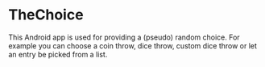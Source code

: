 # TheChoice
This Android app is used for providing a (pseudo) random choice.
For example you can choose a coin throw, dice throw, custom dice throw or let an entry be picked from a list.

